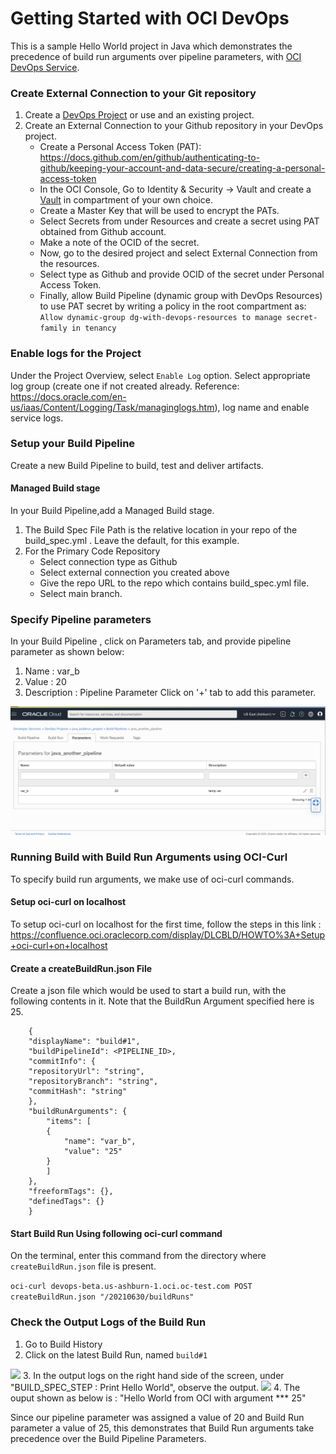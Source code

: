 # Getting Started with OCI DevOps
This is a sample Hello World project in Java which demonstrates the precedence of build run arguments over pipeline parameters, with [OCI DevOps Service](https://www.oracle.com/devops/devops-service/).

### Create External Connection to your Git repository 

1. Create a [DevOps Project](https://docs.oracle.com/en-us/iaas/Content/devops/using/devops_projects.htm) or use and an existing project. 
2. Create an External Connection to your Github repository in your DevOps project.
   - Create a Personal Access Token (PAT): https://docs.github.com/en/github/authenticating-to-github/keeping-your-account-and-data-secure/creating-a-personal-access-token
   - In the OCI Console, Go to Identity & Security -> Vault and create a [Vault]( https://docs.oracle.com/en-us/iaas/Content/KeyManagement/Concepts/keyoverview.htm) in compartment of your own choice.
   - Create a Master Key that will be used to encrypt the PATs. 
   - Select Secrets from under Resources and create a secret using PAT obtained from Github account.
   - Make a note of the OCID of the secret.
   - Now, go to the desired project and select External Connection from the resources.
   - Select type as Github and provide OCID of the secret under Personal Access Token.
   - Finally, allow Build Pipeline (dynamic group with DevOps Resources) to use PAT secret by writing a policy in the root compartment as: ``` Allow dynamic-group dg-with-devops-resources to manage secret-family in tenancy```
  

### Enable logs for the Project 
Under the Project Overview, select ```Enable Log``` option. Select appropriate log group (create one if not created already. Reference: https://docs.oracle.com/en-us/iaas/Content/Logging/Task/managinglogs.htm), log name and enable service logs.

### Setup your Build Pipeline

Create a new Build Pipeline to build, test and deliver artifacts. 

#### Managed Build stage

In your Build Pipeline,add a Managed Build stage. 

1. The Build Spec File Path is the relative location in your repo of the build_spec.yml . Leave the default, for this example. 
2. For the Primary Code Repository 
   - Select connection type as Github
   - Select external connection you created above
   - Give the repo URL to the repo which contains build_spec.yml file.
   - Select main branch.
 
### Specify Pipeline parameters

In your Build Pipeline , click on Parameters tab, and provide pipeline parameter as shown below:
1. Name : var_b
2. Value : 20
3. Description : Pipeline Parameter
Click on '+' tab to add this parameter. 
<img src="pipeline_param.png" />

 
### Running Build with Build Run Arguments using OCI-Curl 

To specify build run arguments, we make use of oci-curl commands.

#### Setup oci-curl on localhost

To setup oci-curl on localhost for the first time, follow the steps in this link :
https://confluence.oci.oraclecorp.com/display/DLCBLD/HOWTO%3A+Setup+oci-curl+on+localhost

#### Create a createBuildRun.json File

Create a json file which would be used to start a build run, with the following contents in it. Note that the BuildRun Argument specified here is 25.

```
    {
    "displayName": "build#1",
    "buildPipelineId": <PIPELINE_ID>,
    "commitInfo": {
    "repositoryUrl": "string",
    "repositoryBranch": "string",
    "commitHash": "string"
    },
    "buildRunArguments": {
        "items": [
        {
            "name": "var_b",
            "value": "25"
        }
        ]
    },
    "freeformTags": {},
    "definedTags": {}
    }
```

#### Start Build Run Using following oci-curl command 

On the terminal, enter this command from the directory where ```createBuildRun.json``` file is present.

``` oci-curl devops-beta.us-ashburn-1.oci.oc-test.com POST createBuildRun.json "/20210630/buildRuns" ```


### Check the Output Logs of the Build Run 

1. Go to Build History
2. Click on the latest Build Run, named ```build#1```
<img src = "build_history.png"/>
3. In the output logs on the right hand side of the screen, under "BUILD_SPEC_STEP : Print Hello World", observe the output. 
<img src ="output_logs.png"/>
4. The ouput shown as below is : "Hello World from OCI with argument *** 25"


Since our pipeline parameter was assigned a value of 20 and Build Run parameter a value of 25, this demonstrates that Build Run arguments take precedence over the Build Pipeline Parameters. 




